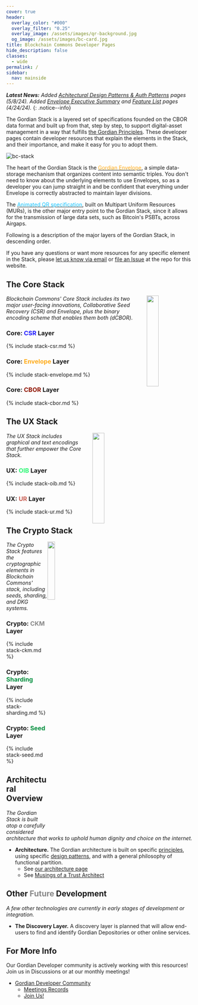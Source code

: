 ```yaml
---
cover: true
header:
  overlay_color: "#000"
  overlay_filter: "0.25"
  overlay_image: /assets/images/qr-background.jpg
  og_image: /assets/images/bc-card.jpg
title: Blockchain Commons Developer Pages
hide_description: false
classes:
  - wide
permalink: /
sidebar:
  nav: mainside
---
```


_**Latest News:** Added [Achitectural Design Patterns & Auth Patterns](/architecture/patterns/auth) pages (5/8/24). Added [Envelope Executive Summary](/envelope/summary/) and [Feature List](/envelope/features/) pages (4/24/24)._
{: .notice--info}

The Gordian Stack is a layered set of specifications founded on the CBOR data format and built up from that, step by step, to support digital-asset management in a way that fulfills [the Gordian Principles](/principles/). These developer pages contain developer resources that
explain the elements in the Stack, and their importance, and make it easy
for you to adopt them.

![bc-stack](https://developer.blockchaincommons.com/assets/images/bc-stack.png)

The heart of the Gordian Stack is the [<font color="#ffac1c">Gordian Envelope</font>](/envelope/), a simple data-storage mechanism that organizes content into semantic triples. You don't need to know about the underlying elements to use Envelopes, so as a developer you can jump straight in and be confident that everything under Envelope is correctly abstracted to maintain layer divisions.

The [<font color="#17c3ff">Animated QR specification</font>](/animated-qrs), built on Multipart Uniform Resources (MURs), is the other major entry point to the Gordian Stack, since it allows for the transmission of large data sets, such as Bitcoin's PSBTs, across Airgaps.

Following is a description of the major layers of the Gordian Stack, in descending order.

If you have any questions or want more resources for any specific
element in the Stack, please [let us know via
email](mailto:team@blockchaincommons.com) or [file an
Issue](https://github.com/BlockchainCommons/developer-web-site/issues)
at the repo for this website.

## The Core Stack

<img src="https://developer.blockchaincommons.com/assets/images/bc-stack-core-0.png" style="float: right; margin-left: 20px;" width="25%">

_Blockchain Commons' Core Stack includes its two major user-facing innovations, Collaborative Seed Recovery (CSR) and Envelope, plus the binary encoding scheme that enables them both (dCBOR)._

### Core: <font color="#221dff">CSR</font> Layer

{% include stack-csr.md %}

### Core: <font color="#ffac1c">Envelope</font> Layer

{% include stack-envelope.md %}

### Core: <font color="#8f1402">CBOR</font> Layer

{% include stack-cbor.md %}

## The UX Stack

<img src="https://developer.blockchaincommons.com/assets/images/bc-stack-ux-0.png" style="margin-left: 20px; float: right" width="25%%"><i>The UX Stack includes graphical and text encodings that further empower the Core Stack.</i>

### UX: <font color="#2df775">OIB</font> Layer

{% include stack-oib.md %}

### UX: <font color="#c96055">UR</font> Layer

{% include stack-ur.md %}

## The Crypto Stack

<img src="https://developer.blockchaincommons.com/assets/images/bc-stack-crypto-0.png" style="float: right" width="20%">

_The Crypto Stack features the cryptographic elements in Blockchain Commons' stack, including seeds, sharding, and DKG systems._

### Crypto: <font color="#888888">CKM</font> Layer

{% include stack-ckm.md %}

### Crypto: <font color="#038e3e">Sharding</font> Layer

{% include stack-sharding.md %}

### Crypto: <font color="#038e3e">Seed</font> Layer

{% include stack-seed.md %}

## Architectural Overview

_The Gordian Stack is built atop a carefully considered architecture that works to uphold human dignity and choice on the internet._

* **Architecture.** The Gordian architecture is built on specific [principles](/principles/), using specific [design patterns](/architecture/patterns/auth/), and with a general philosophy of functional partition.
   * See [our architecture page](/architecture/)
   * See [Musings of a Trust Architect](https://www.blockchaincommons.com/musings/)

## Other <font color="#888888">Future</font> Development

_A few other technologies are currently in early stages of development or integration._

* **The Discovery Layer.** A discovery layer is planned that will allow end-users to find and identify Gordian Depositories or other online services.
  
## For More Info

Our Gordian Developer community is actively working with this resources! Join us in Discussions or at our monthly meetings!

* [Gordian Developer Community](https://github.com/BlockchainCommons/Gordian-Developer-Community/discussions)
   * [Meetings Records](https://github.com/BlockchainCommons/Gordian-Developer-Community/blob/master/meetings/README.md)
   * [Join Us!](https://www.blockchaincommons.com/subscribe/)
